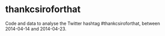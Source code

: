 # thankcsiroforthat

Code and data to analyse the Twitter hashtag #thankcsiroforthat, between 2014-04-14 and 2014-04-23.
